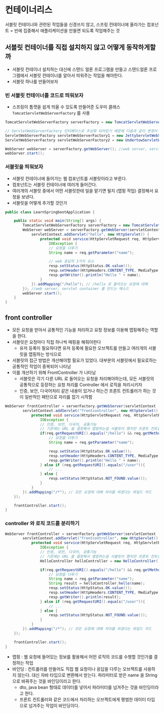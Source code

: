 # 컨테이너리스

서블릿 컨테이너와 관련된 작업들을 신경쓰지 않고,
스프링 컨테이너에 올라가는 컴포넌트 = 빈에 집중해서 애플리케이션을 만들면 되도록 작업해주는 것

## 서블릿 컨테이너를 직접 설치하지 않고 어떻게 동작하게할까
- 서블릿 컨테이너 설치하는 대신에 스탠드 얼론 프로그램을 만들고 스탠드얼론 프로그램에서 서블릿 컨테이너를 알아서 띄워주는 작업을 해야한다.
- 서블릿 하나를 만들어보자
### 빈 서블릿 컨테이너를 코드로 띄워보자
- 스프링이 톰캣을 쉽게 띄울 수 있도록 만들어준 도우미 클래스 `TomcatServletWebServerFactory` 를 사용
```java
TomcatServletWebServerFactory serverFactory = new TomcatServletWebServerFactory();

// ServletWebServerFactory 인터페이스로 추상화 되어있기 때문에 다음과 같이 변경이 가능하다.
ServletWebServerFactory servletWebServerFactory1 = new JettyServletWebServerFactory();
ServletWebServerFactory servletWebServerFactory2 = new UndertowServletWebServerFactory();

WebServer webServer = serverFactory.getWebServer(); //web server, servlet container 를 만드는 메소드
webServer.start();
```

### 서블릿을 띄워보자
- 서블릿 컨테이너에 들어가는 웹 컴포넌트를 서블릿이라고 부른다.
- 컴포넌트는 서블릿 컨테이너에 여러개 들어간다.
- 여러개의 서블릿 중에서 어떤 서블릿한테 일을 맡기면 될지 (맵핑 작업) 결정해서 요청을 보낸다.
- 서블릿을 어떻게 추가할 것인가

```java
public class LearnSpringbootApplication {

	public static void main(String[] args) {
		TomcatServletWebServerFactory serverFactory = new TomcatServletWebServerFactory();
		WebServer webServer = serverFactory.getWebServer(servletContext -> {
			servletContext.addServlet("hello", new HttpServlet() {
				protected void service(HttpServletRequest req, HttpServletResponse resp) throws ServletException,
					IOException {
					// 요청을 다루기
					String name = req.getParameter("name");

					// web 응답의 3가지 요소
					resp.setStatus(HttpStatus.OK.value());
					resp.setHeader(HttpHeaders.CONTENT_TYPE, MediaType.TEXT_PLAIN_VALUE);
					resp.getWriter().println("Hello " + name);
				}
			}).addMapping("/hello"); // /hello 로 들어오는 요청에 대해
		}); //web server, servlet container 를 만드는 메소드
		webServer.start();
	}
}
```

## front controller
- 모든 요청을 받아서 공통적인 기능을 처리하고 요청 정보를 이용해 맵핑해주는 역할을 한다.
- 서블릿은 요청마다 직접 하나씩 매핑을 해줘야한다
    - 유저 등록이 필요하다면 유저 등록에 필요한 오브젝트를 만들고 여러개의 서블릿을 맵핑하는 방식으로
- 서블릿의 접근 방법은 개선해야할 필요가 있었다. 대부분의 서블릿에서 필요로하는 공통적인 작업이 중복되어 나타남
- 이를 개선하기 위해 FrontController 가 나타남
    - 서블릿은 각기 다른 URL 로 들어오는 요청을 처리해야하는데, 모든 서블릿의 공통적으로 등장하는 요청 처리를 Controller 에서 로직을 처리시키자
    - 인증, 보안, 다국어처리 같은 내용이 있거나 하는건 프론트 컨트롤러가 하는 것이 일반적인 패턴으로 자리를 잡기 시작함

```java
WebServer frontController = serverFactory.getWebServer(servletContext -> {
        servletContext.addServlet("frontcontroller", new HttpServlet() {
            protected void service(HttpServletRequest req, HttpServletResponse resp) throws ServletException,
                IOException {
                // 인증, 보안, 다국어, 공통기능
                // 기존에는 URL 을 결정해서 맵핑하는걸 서블릿이 했지만 프론트 컨트롤러가 담당해야한다.
                if(req.getRequestURI().equals("/hello") && req.getMethod().equals("GET")) {
                    // 요청을 다루기
                    String name = req.getParameter("name");

                    resp.setStatus(HttpStatus.OK.value());
                    resp.setHeader(HttpHeaders.CONTENT_TYPE, MediaType.TEXT_PLAIN_VALUE);
                    resp.getWriter().println("Hello " + name);
                } else if (req.getRequestURI().equals("/user")){
                    // ...
                } else {
                    resp.setStatus(HttpStatus.NOT_FOUND.value());
                }
            }
        }).addMapping("/*"); // 모든 요청에 대해 처리를 하겠다는 와일드 카드
    });

    frontController.start();
}
```

### controller 와 로직 코드를 분리하기

```java
WebServer frontController = serverFactory.getWebServer(servletContext -> {
        servletContext.addServlet("frontcontroller", new HttpServlet() {
            protected void service(HttpServletRequest req, HttpServletResponse resp) throws ServletException,
                IOException {
                // 인증, 보안, 다국어, 공통기능
                // 기존에는 URL 을 결정해서 맵핑하는걸 서블릿이 했지만 프론트 컨트롤러가 담당해야한다.
                HelloController helloController = new HelloController();

                if(req.getRequestURI().equals("/hello") && req.getMethod().equals("GET")) {
                    // 요청을 다루기
                    String name = req.getParameter("name");
                    String result = helloController.hello(name);
                    resp.setStatus(HttpStatus.OK.value());
                    resp.setHeader(HttpHeaders.CONTENT_TYPE, MediaType.TEXT_PLAIN_VALUE);
                    resp.getWriter().println(result);
                } else if (req.getRequestURI().equals("/user")){
                    // ...
                } else {
                    resp.setStatus(HttpStatus.NOT_FOUND.value());
                }
            }
        }).addMapping("/*"); // 모든 요청에 대해 처리를 하겠다는 와일드 카드
    });

    frontController.start();
}
```

- 맵핑 : 웹 요청에 들어있는 정보를 활용해서 어떤 로직의 코드를 수행할 것인가를 결정하는 작업
- 바인딩 : 컨트롤러를 만들어도 직접 웹 요청이나 응답을 다루는 오브젝트를 사용하지 않는다. 대신 자바 타입으로 변환해서 받는다. 파라미터로 받은 name 을 String 으로 바꿔주는 것을 바인딩이라고 한다.
    - dto, java bean 형태로 데이터를 넣어서 파라미터를 넘겨주는 것을 바인딩이라고 한다.
    - 프론트 컨트롤러와 같은 코드에서 처리하는 오브젝트에게 평범한 데이터 타입으로 넘겨주는 작업이 바인딩이다.